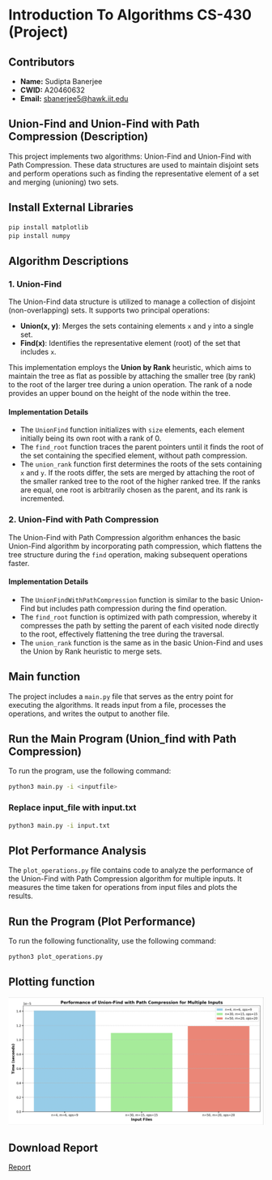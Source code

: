 # Introduction To Algorithms CS-430 (Project)

## Contributors

- **Name:** Sudipta Banerjee
- **CWID:** A20460632
- **Email:** sbanerjee5@hawk.iit.edu

## Union-Find and Union-Find with Path Compression (Description)

This project implements two algorithms: Union-Find and Union-Find with Path Compression. These data structures are used to maintain disjoint sets and perform operations such as finding the representative element of a set and merging (unioning) two sets.

## Install External Libraries

```bash
pip install matplotlib
pip install numpy
```

## Algorithm Descriptions

### 1. Union-Find

The Union-Find data structure is utilized to manage a collection of disjoint (non-overlapping) sets. It supports two principal operations:

- **Union(x, y)**: Merges the sets containing elements `x` and `y` into a single set.
- **Find(x)**: Identifies the representative element (root) of the set that includes `x`.

This implementation employs the **Union by Rank** heuristic, which aims to maintain the tree as flat as possible by attaching the smaller tree (by rank) to the root of the larger tree during a union operation. The rank of a node provides an upper bound on the height of the node within the tree.

#### Implementation Details

- The `UnionFind` function initializes with `size` elements, each element initially being its own root with a rank of 0.
- The `find_root` function traces the parent pointers until it finds the root of the set containing the specified element, without path compression.
- The `union_rank` function first determines the roots of the sets containing `x` and `y`. If the roots differ, the sets are merged by attaching the root of the smaller ranked tree to the root of the higher ranked tree. If the ranks are equal, one root is arbitrarily chosen as the parent, and its rank is incremented.

### 2. Union-Find with Path Compression

The Union-Find with Path Compression algorithm enhances the basic Union-Find algorithm by incorporating path compression, which flattens the tree structure during the `find` operation, making subsequent operations faster.

#### Implementation Details

- The `UnionFindWithPathCompression` function is similar to the basic Union-Find but includes path compression during the find operation.
- The `find_root` function is optimized with path compression, whereby it compresses the path by setting the parent of each visited node directly to the root, effectively flattening the tree during the traversal.
- The `union_rank` function is the same as in the basic Union-Find and uses the Union by Rank heuristic to merge sets.

## Main function

The project includes a `main.py` file that serves as the entry point for executing the algorithms. It reads input from a file, processes the operations, and writes the output to another file.

## Run the Main Program (Union_find with Path Compression)

To run the program, use the following command:

```bash
python3 main.py -i <inputfile>
```

### Replace input_file with input.txt

```bash
python3 main.py -i input.txt
```

## Plot Performance Analysis

The `plot_operations.py` file contains code to analyze the performance of the Union-Find with Path Compression algorithm for multiple inputs. It measures the time taken for operations from input files and plots the results.

## Run the Program (Plot Performance)

To run the following functionality, use the following command:

```bash
python3 plot_operations.py
```

## Plotting function

![Plot_Union_Find_By_Path_Compression](images/Graph.png)

## Download Report

[Report](https://github.com/Sudiptobanerjee123/CS-430-Union-Find-Path-Compression/blob/main/Report%20(Sudipta%20Banerjee).pdf)
